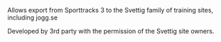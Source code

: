 Allows export from Sporttracks 3 to the Svettig family of training sites, including jogg.se

Developed by 3rd party with the permission of the Svettig site owners.
